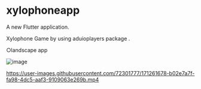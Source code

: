 # xylophoneapp

A new Flutter application.

Xylophone Game by using aduioplayers package .

○landscape app


![image](https://user-images.githubusercontent.com/72301777/174904944-cd384b38-41af-4265-88f8-fd2b59ad6b7c.png)




https://user-images.githubusercontent.com/72301777/171261678-b02e7a7f-fa98-4dc5-aaf3-9109063e269b.mp4

